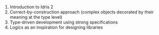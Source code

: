 1. Introduction to Idris 2
2. Correct-by-construction approach (complex objects decorated by their meaning at the type level)
3. Type-driven development using strong specifications
4. Logics as an inspiration for designing libraries
